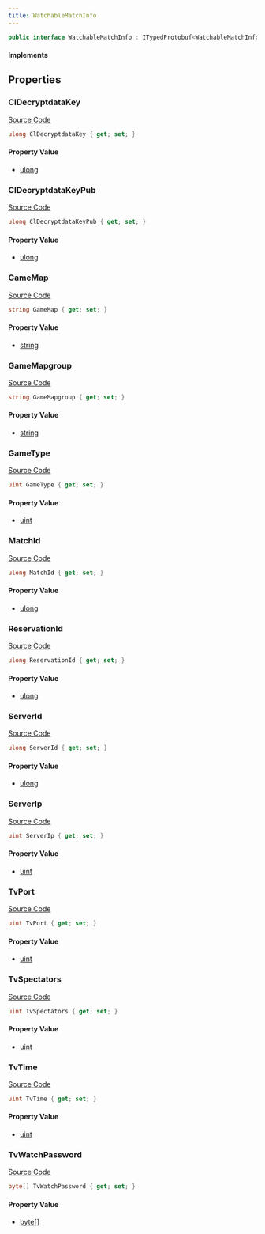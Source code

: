 ```yaml
---
title: WatchableMatchInfo
---
```


```csharp
public interface WatchableMatchInfo : ITypedProtobuf<WatchableMatchInfo>, INativeHandle
```

#### Implements

## Properties

### ClDecryptdataKey

[Source Code](https://github.com/swiftly-solution/swiftlys2/blob/beta/managed/src/SwiftlyS2.Generated/Protobufs/Interfaces/WatchableMatchInfo.cs#L28)

```csharp
ulong ClDecryptdataKey { get; set; }
```

#### Property Value

- [ulong](https://learn.microsoft.com/dotnet/api/system.uint64)

### ClDecryptdataKeyPub

[Source Code](https://github.com/swiftly-solution/swiftlys2/blob/beta/managed/src/SwiftlyS2.Generated/Protobufs/Interfaces/WatchableMatchInfo.cs#L31)

```csharp
ulong ClDecryptdataKeyPub { get; set; }
```

#### Property Value

- [ulong](https://learn.microsoft.com/dotnet/api/system.uint64)

### GameMap

[Source Code](https://github.com/swiftly-solution/swiftlys2/blob/beta/managed/src/SwiftlyS2.Generated/Protobufs/Interfaces/WatchableMatchInfo.cs#L40)

```csharp
string GameMap { get; set; }
```

#### Property Value

- [string](https://learn.microsoft.com/dotnet/api/system.string)

### GameMapgroup

[Source Code](https://github.com/swiftly-solution/swiftlys2/blob/beta/managed/src/SwiftlyS2.Generated/Protobufs/Interfaces/WatchableMatchInfo.cs#L37)

```csharp
string GameMapgroup { get; set; }
```

#### Property Value

- [string](https://learn.microsoft.com/dotnet/api/system.string)

### GameType

[Source Code](https://github.com/swiftly-solution/swiftlys2/blob/beta/managed/src/SwiftlyS2.Generated/Protobufs/Interfaces/WatchableMatchInfo.cs#L34)

```csharp
uint GameType { get; set; }
```

#### Property Value

- [uint](https://learn.microsoft.com/dotnet/api/system.uint32)

### MatchId

[Source Code](https://github.com/swiftly-solution/swiftlys2/blob/beta/managed/src/SwiftlyS2.Generated/Protobufs/Interfaces/WatchableMatchInfo.cs#L46)

```csharp
ulong MatchId { get; set; }
```

#### Property Value

- [ulong](https://learn.microsoft.com/dotnet/api/system.uint64)

### ReservationId

[Source Code](https://github.com/swiftly-solution/swiftlys2/blob/beta/managed/src/SwiftlyS2.Generated/Protobufs/Interfaces/WatchableMatchInfo.cs#L49)

```csharp
ulong ReservationId { get; set; }
```

#### Property Value

- [ulong](https://learn.microsoft.com/dotnet/api/system.uint64)

### ServerId

[Source Code](https://github.com/swiftly-solution/swiftlys2/blob/beta/managed/src/SwiftlyS2.Generated/Protobufs/Interfaces/WatchableMatchInfo.cs#L43)

```csharp
ulong ServerId { get; set; }
```

#### Property Value

- [ulong](https://learn.microsoft.com/dotnet/api/system.uint64)

### ServerIp

[Source Code](https://github.com/swiftly-solution/swiftlys2/blob/beta/managed/src/SwiftlyS2.Generated/Protobufs/Interfaces/WatchableMatchInfo.cs#L13)

```csharp
uint ServerIp { get; set; }
```

#### Property Value

- [uint](https://learn.microsoft.com/dotnet/api/system.uint32)

### TvPort

[Source Code](https://github.com/swiftly-solution/swiftlys2/blob/beta/managed/src/SwiftlyS2.Generated/Protobufs/Interfaces/WatchableMatchInfo.cs#L16)

```csharp
uint TvPort { get; set; }
```

#### Property Value

- [uint](https://learn.microsoft.com/dotnet/api/system.uint32)

### TvSpectators

[Source Code](https://github.com/swiftly-solution/swiftlys2/blob/beta/managed/src/SwiftlyS2.Generated/Protobufs/Interfaces/WatchableMatchInfo.cs#L19)

```csharp
uint TvSpectators { get; set; }
```

#### Property Value

- [uint](https://learn.microsoft.com/dotnet/api/system.uint32)

### TvTime

[Source Code](https://github.com/swiftly-solution/swiftlys2/blob/beta/managed/src/SwiftlyS2.Generated/Protobufs/Interfaces/WatchableMatchInfo.cs#L22)

```csharp
uint TvTime { get; set; }
```

#### Property Value

- [uint](https://learn.microsoft.com/dotnet/api/system.uint32)

### TvWatchPassword

[Source Code](https://github.com/swiftly-solution/swiftlys2/blob/beta/managed/src/SwiftlyS2.Generated/Protobufs/Interfaces/WatchableMatchInfo.cs#L25)

```csharp
byte[] TvWatchPassword { get; set; }
```

#### Property Value

- [byte](https://learn.microsoft.com/dotnet/api/system.byte)[]

